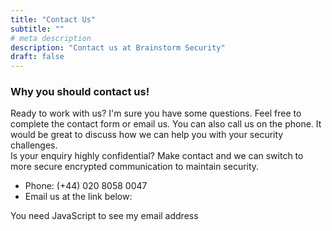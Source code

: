 ```yaml
---
title: "Contact Us"
subtitle: ""
# meta description
description: "Contact us at Brainstorm Security"
draft: false
---
```


### Why you should contact us!
Ready to work with us? I'm sure you have some questions. Feel free to complete the contact form or email us. You can also call us on the phone. It would be great to discuss how we can help you with your security challenges. <br>Is your enquiry highly confidential? Make contact and we can switch to more secure encrypted communication to maintain security.

* Phone: (+44) 020 8058 0047
* Email us at the link below: 
<script type="text/javascript" language="javascript">
<!-- // Generated by me
ML="cCs=frab: <\"nl>/.omit@yhue";
MI=":69G5I43;B6C=DA81A<D60DE756C<2DA5B2I0H5CDF@0AB;>1A<D60DE756C<2DA5B2I0H5CDF@0AB:?6>";
OT="";
for(j=0;j<MI.length;j++){
OT+=ML.charAt(MI.charCodeAt(j)-48);
}document.write(OT);
// --></script>
<noscript>You need JavaScript to see my email address</noscript>